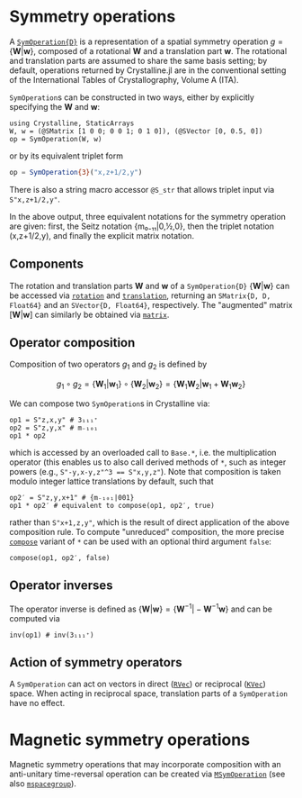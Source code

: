 # Symmetry operations

A [`SymOperation{D}`](@ref) is a representation of a spatial symmetry operation $g=\{\mathbf{W}|\mathbf{w}\}$, composed of a rotational $\mathbf{W}$ and a translation part $\mathbf{w}$.
The rotational and translation parts are assumed to share the same basis setting; by default, operations returned by Crystalline.jl are in the conventional setting of the International Tables of Crystallography, Volume A (ITA).

`SymOperation`s can be constructed in two ways, either by explicitly specifying the $\mathbf{W}$ and $\mathbf{w}$:

```@example operations
using Crystalline, StaticArrays
W, w = (@SMatrix [1 0 0; 0 0 1; 0 1 0]), (@SVector [0, 0.5, 0])
op = SymOperation(W, w)
```
or by its equivalent triplet form
```julia
op = SymOperation{3}("x,z+1/2,y")
```
There is also a string macro accessor `@S_str` that allows triplet input via `S"x,z+1/2,y"`.

In the above output, three equivalent notations for the symmetry operation are given: first, the Seitz notation {m₀₋₁₁|0,½,0}, then the triplet notation (x,z+1/2,y), and finally the explicit matrix notation.

## Components
The rotation and translation parts $\mathbf{W}$ and $\mathbf{w}$ of a `SymOperation{D}` $\{\mathbf{W}|\mathbf{w}\}$ can be accessed via [`rotation`](@ref) and [`translation`](@ref),  returning an `SMatrix{D, D, Float64}` and an `SVector{D, Float64}`, respectively.
The "augmented" matrix $[\mathbf{W}|\mathbf{w}]$ can similarly be obtained via [`matrix`](@ref).

## Operator composition
Composition of two operators $g_1$ and $g_2$ is defined by 
```math
g_1 \circ g_2 = \{\mathbf{W}_1|\mathbf{w}_1\} \circ \{\mathbf{W}_2|\mathbf{w}_2\} = \{\mathbf{W}_1\mathbf{W}_2|\mathbf{w}_1 + \mathbf{W}_1\mathbf{w}_2\}
```
We can compose two `SymOperation`s in Crystalline via:
```@example operations
op1 = S"z,x,y" # 3₁₁₁⁺
op2 = S"z,y,x" # m₋₁₀₁
op1 * op2
```
which is accessed by an overloaded call to `Base.*`, i.e. the multiplication operator (this enables us to also call derived methods of `*`, such as integer powers (e.g., `S"-y,x-y,z"^3 == S"x,y,z"`).
Note that composition is taken modulo integer lattice translations by default, such that
```@example operations
op2′ = S"z,y,x+1" # {m₋₁₀₁|001}
op1 * op2′ # equivalent to compose(op1, op2′, true)
```
rather than `S"x+1,z,y"`, which is the result of direct application of the above composition rule.
To compute "unreduced" composition, the more precise [`compose`](@ref) variant of `*` can be used with an optional third argument `false`:
```@example operations
compose(op1, op2′, false)
```

## Operator inverses
The operator inverse is defined as $\{\mathbf{W}|\mathbf{w}\} = \{\mathbf{W}^{-1}|-\mathbf{W}^{-1}\mathbf{w}\}$ and can be computed via
```@example operations
inv(op1) # inv(3₁₁₁⁺)
```

## Action of symmetry operators
A `SymOperation` can act on vectors in direct ([`RVec`](@ref)) or reciprocal ([`KVec`](@ref)) space.
When acting in reciprocal space, translation parts of a `SymOperation` have no effect.

# Magnetic symmetry operations
Magnetic symmetry operations that may incorporate composition with an anti-unitary time-reversal operation can be created via [`MSymOperation`](@ref) (see also [`mspacegroup`](@ref)).